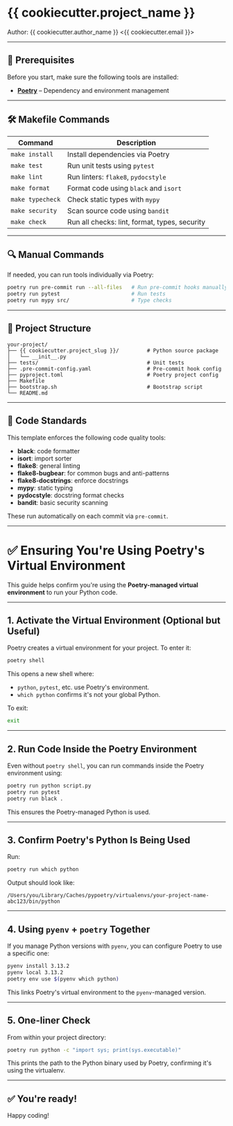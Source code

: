 # {{ cookiecutter.project_name }}
Author: {{ cookiecutter.author_name }} <{{ cookiecutter.email }}>


---

## 🚀 Prerequisites

Before you start, make sure the following tools are installed:

- **[Poetry](https://python-poetry.org/docs/#installation)** – Dependency and environment management

---

## 🛠 Makefile Commands

| Command           | Description                                 |
|-------------------|---------------------------------------------|
| `make install`    | Install dependencies via Poetry             |
| `make test`       | Run unit tests using `pytest`               |
| `make lint`       | Run linters: `flake8`, `pydocstyle`         |
| `make format`     | Format code using `black` and `isort`       |
| `make typecheck`  | Check static types with `mypy`              |
| `make security`   | Scan source code using `bandit`             |
| `make check`      | Run all checks: lint, format, types, security |

---

## 🔍 Manual Commands

If needed, you can run tools individually via Poetry:

```bash
poetry run pre-commit run --all-files   # Run pre-commit hooks manually
poetry run pytest                       # Run tests
poetry run mypy src/                    # Type checks
```

---

## 🧪 Project Structure

```
your-project/
├── {{ cookiecutter.project_slug }}/         # Python source package
│   └── __init__.py
├── tests/                                   # Unit tests
├── .pre-commit-config.yaml                  # Pre-commit hook config
├── pyproject.toml                           # Poetry project config
├── Makefile
├── bootstrap.sh                             # Bootstrap script
└── README.md
```

---

## 🧹 Code Standards

This template enforces the following code quality tools:

- **black**: code formatter
- **isort**: import sorter
- **flake8**: general linting
- **flake8-bugbear**: for common bugs and anti-patterns
- **flake8-docstrings**: enforce docstrings
- **mypy**: static typing
- **pydocstyle**: docstring format checks
- **bandit**: basic security scanning

These run automatically on each commit via `pre-commit`.

---

# ✅ Ensuring You're Using Poetry's Virtual Environment

This guide helps confirm you're using the **Poetry-managed virtual environment** to run your Python code.

---

## 1. Activate the Virtual Environment (Optional but Useful)

Poetry creates a virtual environment for your project. To enter it:

```bash
poetry shell
```

This opens a new shell where:

- `python`, `pytest`, etc. use Poetry's environment.
- `which python` confirms it's not your global Python.

To exit:

```bash
exit
```

---

## 2. Run Code Inside the Poetry Environment

Even without `poetry shell`, you can run commands inside the Poetry environment using:

```bash
poetry run python script.py
poetry run pytest
poetry run black .
```

This ensures the Poetry-managed Python is used.

---

## 3. Confirm Poetry's Python Is Being Used

Run:

```bash
poetry run which python
```

Output should look like:

```
/Users/you/Library/Caches/pypoetry/virtualenvs/your-project-name-abc123/bin/python
```

---

## 4. Using `pyenv` + `poetry` Together

If you manage Python versions with `pyenv`, you can configure Poetry to use a specific one:

```bash
pyenv install 3.13.2
pyenv local 3.13.2
poetry env use $(pyenv which python)
```

This links Poetry's virtual environment to the `pyenv`-managed version.

---

## 5. One-liner Check

From within your project directory:

```bash
poetry run python -c "import sys; print(sys.executable)"
```

This prints the path to the Python binary used by Poetry, confirming it's using the virtualenv.

---

## ✅ You're ready!

Happy coding! 
